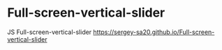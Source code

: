 # Full-screen-vertical-slider

JS Full-screen-vertical-slider https://sergey-sa20.github.io/Full-screen-vertical-slider
